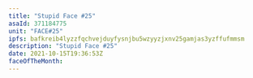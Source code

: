 ```yaml
---
title: "Stupid Face #25"
asaId: 371184775
unit: "FACE#25"
ipfs: bafkreib4lyzzfqchvejduyfysnjbu5wzyyzjxnv25gamjas3yzffufmmsm
description: "Stupid Face #25"
date: 2021-10-15T19:36:53Z
faceOfTheMonth:
---
```

